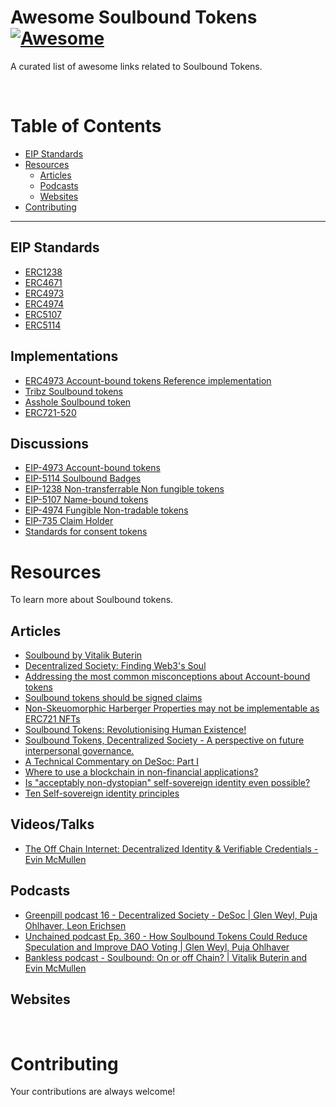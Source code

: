 # Awesome Soulbound Tokens [![Awesome](https://cdn.rawgit.com/sindresorhus/awesome/d7305f38d29fed78fa85652e3a63e154dd8e8829/media/badge.svg)](https://github.com/sindresorhus/awesome)

A curated list of awesome links related to Soulbound Tokens.

<br />

# Table of Contents

- [EIP Standards](#eipstandards)
- [Resources](#resources)
  - [Articles](#articles)
  - [Podcasts](#podcasts)
  - [Websites](#websites)
- [Contributing](#contributing)

---

## EIP Standards

- [ERC1238](https://github.com/ethereum/EIPs/issues/1238)
- [ERC4671](https://eips.ethereum.org/EIPS/eip-4671)
- [ERC4973](https://eips.ethereum.org/EIPS/eip-4973)
- [ERC4974](https://github.com/ethereum/EIPs/blob/master/EIPS/eip-4974.md)
- [ERC5107](https://github.com/ethereum/EIPs/pull/5107)
- [ERC5114](https://github.com/ethereum/EIPs/pull/5114)

## Implementations

- [ERC4973 Account-bound tokens Reference implementation](https://github.com/rugpullindex/ERC4973)
- [Tribz Soulbound tokens](https://blockscout.com/xdai/mainnet/address/0x2043F330339E21Afe6DC6207500B24AcF74068fC/contracts#address-tabs)
- [Asshole Soulbound token](https://etherscan.io/address/0x0855B3B667Be89efcF9eE54a79aEcB25a194A8b0#code)
- [ERC721-520](https://github.com/marryinweb3/ERC721-520)

## Discussions

- [EIP-4973 Account-bound tokens](https://ethereum-magicians.org/t/eip-4973-account-bound-tokens/8825)
- [EIP-5114 Soulbound Badges](https://ethereum-magicians.org/t/eip-5114-soulbound-badges/9417)
- [EIP-1238 Non-transferrable Non fungible tokens](https://github.com/ethereum/EIPs/issues/1238)
- [EIP-5107 Name-bound tokens](https://ethereum-magicians.org/t/name-bound-tokens/9362)
- [EIP-4974 Fungible Non-tradable tokens](https://ethereum-magicians.org/t/eip-4974-fungible-non-tradable-tokens-or-exp/8805)
- [EIP-735 Claim Holder](https://github.com/ethereum/EIPs/issues/735)
- [Standards for consent tokens](https://ethereum-magicians.org/t/standards-for-a-consent-token/9027)

# Resources

To learn more about Soulbound tokens.

## Articles

- [Soulbound by Vitalik Buterin](https://vitalik.ca/general/2022/01/26/soulbound.html)
- [Decentralized Society: Finding Web3's Soul](https://papers.ssrn.com/sol3/papers.cfm?abstract_id=4105763)
- [Addressing the most common misconceptions about Account-bound tokens](https://timdaub.github.io/2022/05/30/addressing-the-most-common-misconceptions-about-account-bound-tokens/)
- [Soulbound tokens should be signed claims](https://katelynsills.com/blockchain/soulbound-tokens/)
- [Non-Skeuomorphic Harberger Properties may not be implementable as ERC721 NFTs](https://timdaub.github.io/2022/02/19/non-skeuomorphic-harberger-properties-erc721-nfts/)
- [Soulbound Tokens: Revolutionising Human Existence!](https://www.cryptologi.st/news/soulbound-tokens-revolutionising-human-existence?utm_source=Forum&utm_medium=media&utm_campaign=promotion)
- [Soulbound Tokens, Decentralized Society - A perspective on future interpersonal governance.](https://leofinance.io/@amphlux/soulbound-tokens-decentralized-society-a-perspective-on-future-interpersonal-governance)
- [A Technical Commentary on DeSoc: Part I](https://kevinyu.substack.com/p/a-technical-commentary-on-desoc-part)
- [Where to use a blockchain in non-financial applications?](https://vitalik.ca/general/2022/06/12/nonfin.html)
- [Is "acceptably non-dystopian" self-sovereign identity even possible?](https://blog.mollywhite.net/is-acceptably-non-dystopian-self-sovereign-identity-even-possible/)
- [Ten Self-sovereign identity principles](https://github.com/WebOfTrustInfo/self-sovereign-identity/blob/master/self-sovereign-identity-principles.md)

## Videos/Talks

- [The Off Chain Internet: Decentralized Identity & Verifiable Credentials - Evin McMullen](https://www.youtube.com/watch?v=EZ_Bb6j87mg)

## Podcasts

- [Greenpill podcast 16 - Decentralized Society - DeSoc | Glen Weyl, Puja Ohlhaver, Leon Erichsen](https://podcasts.apple.com/us/podcast/16-decentralized-society-desoc-glen-weyl-puja-ohlhaver/id1609313639?i=1000564942612)
- [Unchained podcast Ep. 360 - How Soulbound Tokens Could Reduce Speculation and Improve DAO Voting | Glen Weyl, Puja Ohlhaver](https://unchainedpodcast.com/how-soul-bound-tokens-could-reduce-speculation-and-improve-dao-voting-ep-360/)
- [Bankless podcast - Soulbound: On or off Chain? | Vitalik Buterin and Evin McMullen](http://podcast.banklesshq.com/soulbound-on-or-off-chain-vitalik-buterin-and-evin-mcmullen)

## Websites

<br />

# Contributing

Your contributions are always welcome!
